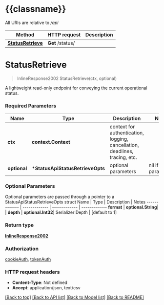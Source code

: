 # {{classname}}

All URIs are relative to */api*

Method | HTTP request | Description
------------- | ------------- | -------------
[**StatusRetrieve**](StatusApi.md#StatusRetrieve) | **Get** /status/ | 

# **StatusRetrieve**
> InlineResponse2002 StatusRetrieve(ctx, optional)


A lightweight read-only endpoint for conveying the current operational status.

### Required Parameters

Name | Type | Description  | Notes
------------- | ------------- | ------------- | -------------
 **ctx** | **context.Context** | context for authentication, logging, cancellation, deadlines, tracing, etc.
 **optional** | ***StatusApiStatusRetrieveOpts** | optional parameters | nil if no parameters

### Optional Parameters
Optional parameters are passed through a pointer to a StatusApiStatusRetrieveOpts struct
Name | Type | Description  | Notes
------------- | ------------- | ------------- | -------------
 **format** | **optional.String**|  | 
 **depth** | **optional.Int32**| Serializer Depth | [default to 1]

### Return type

[**InlineResponse2002**](inline_response_200_2.md)

### Authorization

[cookieAuth](../README.md#cookieAuth), [tokenAuth](../README.md#tokenAuth)

### HTTP request headers

 - **Content-Type**: Not defined
 - **Accept**: application/json, text/csv

[[Back to top]](#) [[Back to API list]](../README.md#documentation-for-api-endpoints) [[Back to Model list]](../README.md#documentation-for-models) [[Back to README]](../README.md)

